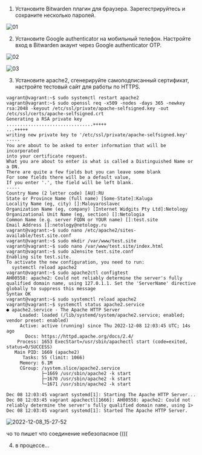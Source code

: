 1. Установите Bitwarden плагин для браузера. Зарегестрируйтесь и сохраните несколько паролей.

![01](https://user-images.githubusercontent.com/105611781/206421140-b2ba658d-1765-4916-b6cd-fc3519f2e54a.png)


2. Установите Google authenticator на мобильный телефон. Настройте вход в Bitwarden акаунт через Google authenticator OTP.

![02](https://user-images.githubusercontent.com/105611781/206421273-a5f2dcdb-d6de-414c-b7c0-eab449719b87.png)

![03](https://user-images.githubusercontent.com/105611781/206421335-baafbc69-ab89-46c2-aab4-c97d4409d923.png)


3. Установите apache2, сгенерируйте самоподписанный сертификат, настройте тестовый сайт для работы по HTTPS.

```
vagrant@vagrant:~$ sudo systemctl restart apache2
vagrant@vagrant:~$ sudo openssl req -x509 -nodes -days 365 -newkey rsa:2048 -keyout /etc/ssl/private/apache-selfsigned.key -out /etc/ssl/certs/apache-selfsigned.crt
Generating a RSA private key
................................+++++
...+++++
writing new private key to '/etc/ssl/private/apache-selfsigned.key'
-----
You are about to be asked to enter information that will be incorporated
into your certificate request.
What you are about to enter is what is called a Distinguished Name or a DN.
There are quite a few fields but you can leave some blank
For some fields there will be a default value,
If you enter '.', the field will be left blank.
-----
Country Name (2 letter code) [AU]:RU
State or Province Name (full name) [Some-State]:Kaluga
Locality Name (eg, city) []:Maloyaroslavec
Organization Name (eg, company) [Internet Widgits Pty Ltd]:Netology
Organizational Unit Name (eg, section) []:Netologia
Common Name (e.g. server FQDN or YOUR name) []:test.site
Email Address []:netology@netology.ru
vagrant@vagrant:~$ sudo nano /etc/apache2/sites-available/test.site.conf
vagrant@vagrant:~$ sudo mkdir /var/www/test.site
vagrant@vagrant:~$ sudo nano /var/www/test.site/index.html
vagrant@vagrant:~$ sudo a2ensite test.site.conf
Enabling site test.site.
To activate the new configuration, you need to run:
  systemctl reload apache2
vagrant@vagrant:~$ sudo apache2ctl configtest
AH00558: apache2: Could not reliably determine the server's fully qualified domain name, using 127.0.1.1. Set the 'ServerName' directive globally to suppress this message
Syntax OK
vagrant@vagrant:~$ sudo systemctl reload apache2
vagrant@vagrant:~$ systemctl status apache2.service
● apache2.service - The Apache HTTP Server
     Loaded: loaded (/lib/systemd/system/apache2.service; enabled; vendor preset: enabled)
     Active: active (running) since Thu 2022-12-08 12:03:45 UTC; 14s ago
       Docs: https://httpd.apache.org/docs/2.4/
    Process: 1653 ExecStart=/usr/sbin/apachectl start (code=exited, status=0/SUCCESS)
   Main PID: 1669 (apache2)
      Tasks: 55 (limit: 1066)
     Memory: 6.1M
     CGroup: /system.slice/apache2.service
             ├─1669 /usr/sbin/apache2 -k start
             ├─1670 /usr/sbin/apache2 -k start
             └─1671 /usr/sbin/apache2 -k start

Dec 08 12:03:45 vagrant systemd[1]: Starting The Apache HTTP Server...
Dec 08 12:03:45 vagrant apachectl[1666]: AH00558: apache2: Could not reliably determine the server's fully qualified domain name, using 1>
Dec 08 12:03:45 vagrant systemd[1]: Started The Apache HTTP Server.
```

![2022-12-08_15-27-52](https://user-images.githubusercontent.com/105611781/206446925-8a6275d7-541d-4c83-83e1-ecaa7e23d963.png)

чо то пишет что соединение небезопасное ((((


4. в процессе...



  
